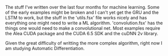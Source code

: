 The stuff I've written over the last four months for machine learning. Some of the early examples might be broken and I can't yet get the GRU and the LSTM to work, but the stuff in the 'utils.fsx' file works nicely and has everything one might need to write a ML algorithm. 'convolution.fsx' has the things one would need to make a convolutional net. Most examples require the Alea CUDA package and the CUDA 6.5 SDK and the cuDNN 2v library.

Given the great difficulty of writting the more complex algorithm, right now I am studying Automatic Differentiation.
